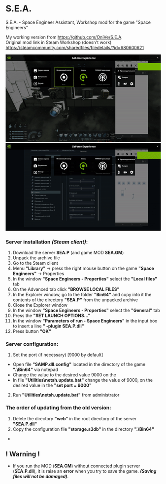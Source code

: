 # S.E.A.
S.E.A. - Space Engineer Assistant, Workshop mod for the game "Space Engineers" 

My working version from https://github.com/OniVe/S.E.A.  
Original mod link in Steam Workshop (doesn't work) https://steamcommunity.com/sharedfiles/filedetails/?id=680600621

![Work example 1](https://github.com/Twertoon/SEA/blob/master/gif%20example/ezgif.com-gif-maker.gif)  
![Work example 2](https://github.com/Twertoon/SEA/blob/master/gif%20example/ezgif.com-gif-maker%20(1).gif)

###   Server installation *(Steam client)*:
1.  Download the server **SEA.P** (and game MOD **SEA.GM**)
2.  Unpack the archive file
3.  Go to the Steam client
4.  Menu **"Library"** -> press the right mouse button on the game **"Space Engineers"** -> Properties
5.  In the window **"Space Engineers - Properties"** select the **"Local files"** tab
6.  On the Advanced tab click **"BROWSE LOCAL FILES"**
7.  In the Explorer window, go to the folder **"Bin64"** and copy into it the contents of the directory **"SEA.P"** from the unpacked archive
8.  Close the Explorer window
9.  In the window **"Space Engineers - Properties"** select the **"General"** tab
10. Press the **"SET LAUNCH OPTIONS..."**
11. In the window **"Parameters of run - Space Engineers"** in the input box to insert a line **" -plugin SEA.P.dll"**
12. Press button **"OK"**

###   Server configuration:
1.  Set the port (if necessary) [9000 by default]
 *  Open file **"SAMP.dll.config"** located in the directory of the game **".\Bin64"** via notepad
 *  Change the value to the desired value 9000 on the **<add key = "port" value = "9000" />**
 *  In file **"Utilities\netsh.update.bat"** change the value of 9000, on the desired value in the **"set port = 9000"**
2.  Run **"Utilities\netsh.update.bat"** from administrator

###   The order of updating from the old version:
1.  Delete the directory **"web"** in the root directory of the server **"SEA.P.dll"**
2.  Copy the configuration file **"storage.s3db"** in the directory **".\Bin64"**

-

##   ! Warning !
* If you run the MOD (**SEA.GM**) without connected plugin server (**SEA.P.dll**), it is raise an **error** when you try to save the game. ***(Saving files will not be damaged)***.


